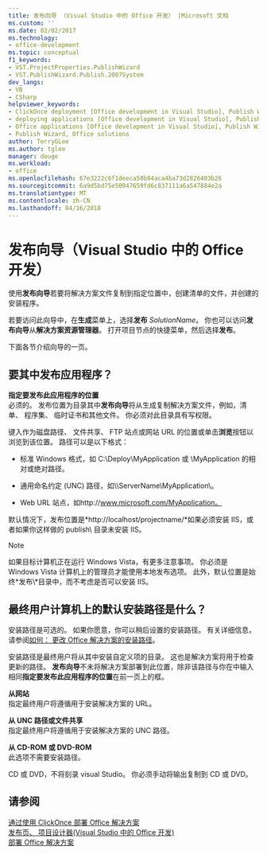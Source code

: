 ```yaml
---
title: 发布向导 （Visual Studio 中的 Office 开发） |Microsoft 文档
ms.custom: ''
ms.date: 02/02/2017
ms.technology:
- office-development
ms.topic: conceptual
f1_keywords:
- VST.ProjectProperties.PublishWizard
- VST.PublishWizard.Publish.2007System
dev_langs:
- VB
- CSharp
helpviewer_keywords:
- ClickOnce deployment [Office development in Visual Studio], Publish Wizard
- deploying applications [Office development in Visual Studio], Publish Wizard
- Office applications [Office development in Visual Studio], Publish Wizard
- Publish Wizard, Office solutions
author: TerryGLee
ms.author: tglee
manager: douge
ms.workload:
- office
ms.openlocfilehash: 67e3222c6f1deeca58b84aca4ba73d2826483b26
ms.sourcegitcommit: 6a9d5bd75e50947659fd6c837111a6a547884e2a
ms.translationtype: MT
ms.contentlocale: zh-CN
ms.lasthandoff: 04/16/2018
---
```

# <a name="publish-wizard-office-development-in-visual-studio"></a>发布向导（Visual Studio 中的 Office 开发）
  使用**发布向导**若要将解决方案文件复制到指定位置中，创建清单的文件，并创建的安装程序。  
  
 若要访问此向导中，在**生成**菜单上，选择**发布** *SolutionName*。 你也可以访问**发布向导**从**解决方案资源管理器**。 打开项目节点的快捷菜单，然后选择**发布**。  
  
 下面各节介绍向导的一页。  
  
## <a name="where-do-you-want-to-publish-the-application"></a>要其中发布应用程序？  
 **指定要发布此应用程序的位置**  
 必须的。 发布位置为目录其中**发布向导**将从生成复制解决方案文件，例如，清单、 程序集、 临时证书和其他文件。 你必须对此目录具有写权限。  
  
 键入作为磁盘路径、 文件共享、 FTP 站点或网站 URL 的位置或单击**浏览**按钮以浏览到该位置。 路径可以是以下格式：  
  
-   标准 Windows 格式，如 C:\Deploy\MyApplication 或 \MyApplication 的相对或绝对路径。  
  
-   通用命名约定 (UNC) 路径，如\\\ServerName\MyApplication\\。  
  
-   Web URL 站点，如http://www.microsoft.com/MyApplication。  
  
 默认情况下，发布位置是*http://localhost/projectname/*如果必须安装 IIS，或者如果你这样做的 publish\ 目录未安装 IIS。  
  
> [!NOTE]  
>  如果目标计算机正在运行 Windows Vista，有更多注意事项。 你必须是 Windows Vista 计算机上的管理员才能使用本地发布选项。 此外，默认位置是始终*发布\\*目录中，而不考虑是否可以安装 IIS。  
  
## <a name="what-is-the-default-installation-path-on-end-user-computers"></a>最终用户计算机上的默认安装路径是什么？  
 安装路径是可选的。 如果你愿意，你可以稍后设置的安装路径。 有关详细信息，请参阅[如何： 更改 Office 解决方案的安装路径](http://msdn.microsoft.com/en-us/d0eaa07b-2d72-4902-899f-2f9fb165b8fd)。  
  
 安装路径是最终用户将从其中安装自定义项的目录。 这也是解决方案将用于检查更新的路径。 **发布向导**不未将解决方案部署到此位置，除非该路径与你在中输入相同**指定要发布此应用程序的位置**在前一页上的框。  
  
 **从网站**  
 指定最终用户将遵循用于安装解决方案的 URL。  
  
 **从 UNC 路径或文件共享**  
 指定最终用户将遵循用于安装解决方案的 UNC 路径。  
  
 **从 CD-ROM 或 DVD-ROM**  
 此选项不需要安装路径。  
  
 CD 或 DVD，不将刻录 visual Studio。 你必须手动将输出复制到 CD 或 DVD。  
  
## <a name="see-also"></a>请参阅  
 [通过使用 ClickOnce 部署 Office 解决方案](../vsto/deploying-an-office-solution-by-using-clickonce.md)   
 [发布页、 项目设计器&#40;Visual Studio 中的 Office 开发&#41;](../vsto/publish-page-project-designer-office-development-in-visual-studio.md)   
 [部署 Office 解决方案](../vsto/deploying-an-office-solution.md)  
  
  